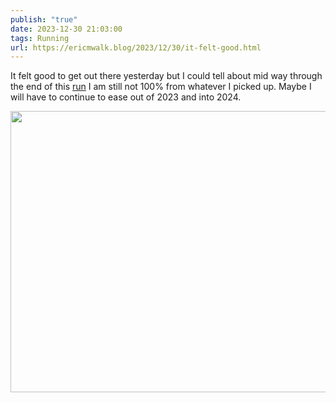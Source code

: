 ```yaml
---
publish: "true"
date: 2023-12-30 21:03:00
tags: Running
url: https://ericmwalk.blog/2023/12/30/it-felt-good.html
---
```


It felt good to get out there yesterday but I could tell about mid way through the end of this [run](https://strava.com/activities/10465467141) I am still not 100% from whatever I picked up. Maybe I will have to continue to ease out of 2023 and into 2024.



<img src="uploads/2023/img-7374.jpeg" width="600" height="450" alt="">